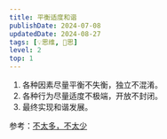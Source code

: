 ```yaml
---
title: 平衡适度和谐
publishDate: 2024-07-08
updatedDate: 2024-08-27
tags: [💡思维, 🤔思]
level: 2
top: 1
---
```


1. 各种因素尽量平衡不失衡，独立不混淆。
2. 各种行为尽量适度不极端，开放不封闭。
3. 最终实现和谐发展。

参考：[不太多，不太少](https://book.douban.com/subject/30210901/)
